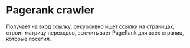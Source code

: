 # Pagerank crawler

Получает на вход ссылку, рекурсивно ищет ссылки на страницах, строит матрицу переходов, высчитывает PageRank для всех страниц, которые посетил.

